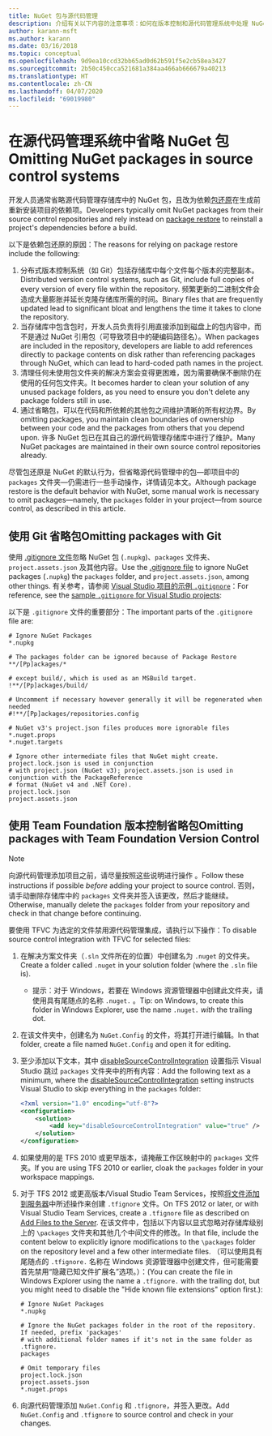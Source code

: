 ```yaml
---
title: NuGet 包与源代码管理
description: 介绍有关以下内容的注意事项：如何在版本控制和源代码管理系统中处理 NuGet 包，以及如何使用 Git 和 TFVC 省略包。
author: karann-msft
ms.author: karann
ms.date: 03/16/2018
ms.topic: conceptual
ms.openlocfilehash: 9d9ea10ccd32bb65ad0d62b591f5e2cb58ea3427
ms.sourcegitcommit: 2b50c450cca521681a384aa466ab666679a40213
ms.translationtype: HT
ms.contentlocale: zh-CN
ms.lasthandoff: 04/07/2020
ms.locfileid: "69019980"
---
```

# <a name="omitting-nuget-packages-in-source-control-systems"></a><span data-ttu-id="f36a7-103">在源代码管理系统中省略 NuGet 包</span><span class="sxs-lookup"><span data-stu-id="f36a7-103">Omitting NuGet packages in source control systems</span></span>

<span data-ttu-id="f36a7-104">开发人员通常省略源代码管理存储库中的 NuGet 包，且改为依赖[包还原](package-restore.md)在生成前重新安装项目的依赖项。</span><span class="sxs-lookup"><span data-stu-id="f36a7-104">Developers typically omit NuGet packages from their source control repositories and rely instead on [package restore](package-restore.md) to reinstall a project's dependencies before a build.</span></span>

<span data-ttu-id="f36a7-105">以下是依赖包还原的原因：</span><span class="sxs-lookup"><span data-stu-id="f36a7-105">The reasons for relying on package restore include the following:</span></span>

1. <span data-ttu-id="f36a7-106">分布式版本控制系统（如 Git）包括存储库中每个文件每个版本的完整副本。</span><span class="sxs-lookup"><span data-stu-id="f36a7-106">Distributed version control systems, such as Git, include full copies of every version of every file within the repository.</span></span> <span data-ttu-id="f36a7-107">频繁更新的二进制文件会造成大量膨胀并延长克隆存储库所需的时间。</span><span class="sxs-lookup"><span data-stu-id="f36a7-107">Binary files that are frequently updated lead to significant bloat and lengthens the time it takes to clone the repository.</span></span>
1. <span data-ttu-id="f36a7-108">当存储库中包含包时，开发人员负责将引用直接添加到磁盘上的包内容中，而不是通过 NuGet 引用包（可导致项目中的硬编码路径名）。</span><span class="sxs-lookup"><span data-stu-id="f36a7-108">When packages are included in the repository, developers are liable to add references directly to package contents on disk rather than referencing packages through NuGet, which can lead to hard-coded path names in the project.</span></span>
1. <span data-ttu-id="f36a7-109">清理任何未使用包文件夹的解决方案会变得更困难，因为需要确保不删除仍在使用的任何包文件夹。</span><span class="sxs-lookup"><span data-stu-id="f36a7-109">It becomes harder to clean your solution of any unused package folders, as you need to ensure you don't delete any package folders still in use.</span></span>
1. <span data-ttu-id="f36a7-110">通过省略包，可以在代码和所依赖的其他包之间维护清晰的所有权边界。</span><span class="sxs-lookup"><span data-stu-id="f36a7-110">By omitting packages, you maintain clean boundaries of ownership between your code and the packages from others that you depend upon.</span></span> <span data-ttu-id="f36a7-111">许多 NuGet 包已在其自己的源代码管理存储库中进行了维护。</span><span class="sxs-lookup"><span data-stu-id="f36a7-111">Many NuGet packages are maintained in their own source control repositories already.</span></span>

<span data-ttu-id="f36a7-112">尽管包还原是 NuGet 的默认行为，但省略源代码管理中的包&mdash;即项目中的 `packages` 文件夹&mdash;仍需进行一些手动操作，详情请见本文。</span><span class="sxs-lookup"><span data-stu-id="f36a7-112">Although package restore is the default behavior with NuGet, some manual work is necessary to omit packages&mdash;namely, the `packages` folder in your project&mdash;from source control, as described in this article.</span></span>

## <a name="omitting-packages-with-git"></a><span data-ttu-id="f36a7-113">使用 Git 省略包</span><span class="sxs-lookup"><span data-stu-id="f36a7-113">Omitting packages with Git</span></span>

<span data-ttu-id="f36a7-114">使用 [.gitignore 文件](https://git-scm.com/docs/gitignore)忽略 NuGet 包 (`.nupkg`)、`packages` 文件夹、`project.assets.json` 及其他内容。</span><span class="sxs-lookup"><span data-stu-id="f36a7-114">Use the [.gitignore file](https://git-scm.com/docs/gitignore) to ignore NuGet packages (`.nupkg`) the `packages` folder, and `project.assets.json`, among other things.</span></span> <span data-ttu-id="f36a7-115">有关参考，请参阅 [Visual Studio 项目的示例 `.gitignore`](https://github.com/github/gitignore/blob/master/VisualStudio.gitignore)：</span><span class="sxs-lookup"><span data-stu-id="f36a7-115">For reference, see the [sample `.gitignore` for Visual Studio projects](https://github.com/github/gitignore/blob/master/VisualStudio.gitignore):</span></span>

<span data-ttu-id="f36a7-116">以下是 `.gitignore` 文件的重要部分：</span><span class="sxs-lookup"><span data-stu-id="f36a7-116">The important parts of the `.gitignore` file are:</span></span>

```gitignore
# Ignore NuGet Packages
*.nupkg

# The packages folder can be ignored because of Package Restore
**/[Pp]ackages/*

# except build/, which is used as an MSBuild target.
!**/[Pp]ackages/build/

# Uncomment if necessary however generally it will be regenerated when needed
#!**/[Pp]ackages/repositories.config

# NuGet v3's project.json files produces more ignorable files
*.nuget.props
*.nuget.targets

# Ignore other intermediate files that NuGet might create. project.lock.json is used in conjunction
# with project.json (NuGet v3); project.assets.json is used in conjunction with the PackageReference
# format (NuGet v4 and .NET Core).
project.lock.json
project.assets.json
```

## <a name="omitting-packages-with-team-foundation-version-control"></a><span data-ttu-id="f36a7-117">使用 Team Foundation 版本控制省略包</span><span class="sxs-lookup"><span data-stu-id="f36a7-117">Omitting packages with Team Foundation Version Control</span></span>

> [!Note]
> <span data-ttu-id="f36a7-118">向源代码管理添加项目之前，请尽量按照这些说明进行操作  。</span><span class="sxs-lookup"><span data-stu-id="f36a7-118">Follow these instructions if possible *before* adding your project to source control.</span></span> <span data-ttu-id="f36a7-119">否则，请手动删除存储库中的 `packages` 文件夹并签入该更改，然后才能继续。</span><span class="sxs-lookup"><span data-stu-id="f36a7-119">Otherwise, manually delete the `packages` folder from your repository and check in that change before continuing.</span></span>

<span data-ttu-id="f36a7-120">要使用 TFVC 为选定的文件禁用源代码管理集成，请执行以下操作：</span><span class="sxs-lookup"><span data-stu-id="f36a7-120">To disable source control integration with TFVC for selected files:</span></span>

1. <span data-ttu-id="f36a7-121">在解决方案文件夹（`.sln` 文件所在的位置）中创建名为 `.nuget` 的文件夹。</span><span class="sxs-lookup"><span data-stu-id="f36a7-121">Create a folder called `.nuget` in your solution folder (where the `.sln` file is).</span></span>
    - <span data-ttu-id="f36a7-122">提示：对于 Windows，若要在 Windows 资源管理器中创建此文件夹，请使用具有尾随点的名称 `.nuget.`  。</span><span class="sxs-lookup"><span data-stu-id="f36a7-122">Tip: on Windows, to create this folder in Windows Explorer, use the name `.nuget.` *with* the trailing dot.</span></span>

1. <span data-ttu-id="f36a7-123">在该文件夹中，创建名为 `NuGet.Config` 的文件，将其打开进行编辑。</span><span class="sxs-lookup"><span data-stu-id="f36a7-123">In that folder, create a file named `NuGet.Config` and open it for editing.</span></span>

1. <span data-ttu-id="f36a7-124">至少添加以下文本，其中 [disableSourceControlIntegration](../reference/nuget-config-file.md#solution-section) 设置指示 Visual Studio 跳过 `packages` 文件夹中的所有内容：</span><span class="sxs-lookup"><span data-stu-id="f36a7-124">Add the following text as a minimum, where the [disableSourceControlIntegration](../reference/nuget-config-file.md#solution-section) setting instructs Visual Studio to skip everything in the `packages` folder:</span></span>

   ```xml
   <?xml version="1.0" encoding="utf-8"?>
   <configuration>
       <solution>
           <add key="disableSourceControlIntegration" value="true" />
       </solution>
   </configuration>
   ```

1. <span data-ttu-id="f36a7-125">如果使用的是 TFS 2010 或更早版本，请掩蔽工作区映射中的 `packages` 文件夹。</span><span class="sxs-lookup"><span data-stu-id="f36a7-125">If you are using TFS 2010 or earlier, cloak the `packages` folder in your workspace mappings.</span></span>

1. <span data-ttu-id="f36a7-126">对于 TFS 2012 或更高版本/Visual Studio Team Services，按照[将文件添加到服务器](/vsts/tfvc/add-files-server?view=vsts#tfignore)中所述操作来创建 `.tfignore` 文件。</span><span class="sxs-lookup"><span data-stu-id="f36a7-126">On TFS 2012 or later, or with Visual Studio Team Services, create a `.tfignore` file as described on [Add Files to the Server](/vsts/tfvc/add-files-server?view=vsts#tfignore).</span></span> <span data-ttu-id="f36a7-127">在该文件中，包括以下内容以显式忽略对存储库级别上的 `\packages` 文件夹和其他几个中间文件的修改。</span><span class="sxs-lookup"><span data-stu-id="f36a7-127">In that file, include the content below to explicitly ignore modifications to the `\packages` folder on the repository level and a few other intermediate files.</span></span> <span data-ttu-id="f36a7-128">（可以使用具有尾随点的 `.tfignore.` 名称在 Windows 资源管理器中创建文件，但可能需要首先禁用“隐藏已知文件扩展名”选项。）：</span><span class="sxs-lookup"><span data-stu-id="f36a7-128">(You can create the file in Windows Explorer using the name a `.tfignore.` with the trailing dot, but you might need to disable the "Hide known file extensions" option first.):</span></span>

   ```cli
   # Ignore NuGet Packages
   *.nupkg

   # Ignore the NuGet packages folder in the root of the repository. If needed, prefix 'packages'
   # with additional folder names if it's not in the same folder as .tfignore.   
   packages

   # Omit temporary files
   project.lock.json
   project.assets.json
   *.nuget.props
   ```

1. <span data-ttu-id="f36a7-129">向源代码管理添加 `NuGet.Config` 和 `.tfignore`，并签入更改。</span><span class="sxs-lookup"><span data-stu-id="f36a7-129">Add `NuGet.Config` and `.tfignore` to source control and check in your changes.</span></span>
